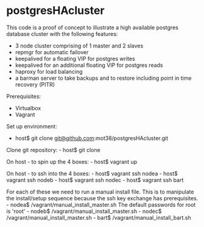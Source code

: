 # postgresHAcluster

This code is a proof of concept to illustrate a high available postgres database cluster with the following features:
- 3 node cluster comprising of 1 master and 2 slaves
- repmgr for automatic failover
- keepalived for a floating VIP for postgres writes
- keepalived for an additional floating VIP for postgres reads
- haproxy for load balancing
- a barman server to take backups and to restore including point in time recovery (PITR)

Prerequisites:
- Virtualbox
- Vagrant

Set up environment:
  - host$ git clone git@github.com:mot38/postgresHAcluster.git

  Clone git repository:
    - host$ git clone 

  On host - to spin up the 4 boxes:
    - host$ vagrant up

  On host - to ssh into the 4 boxes:
    - host$ vagrant ssh nodea
    - host$ vagrant ssh nodeb
    - host$ vagrant ssh nodec
    - host$ vagrant ssh bart

  For each of these we need to run a manual install file. This is to manipulate the install/setup sequence because the ssh key exchange has prerequisites.
    - nodea$ /vagrant/manual_install_master.sh
    The default passwords for root is 'root'
    - nodeb$ /vagrant/manual_install_master.sh
    - nodec$ /vagrant/manual_install_master.sh
    - bart$ /vagrant/manual_install_bart.sh
  

  
